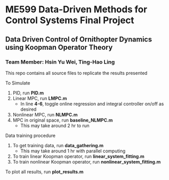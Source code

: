 # ME599 Data-Driven Methods for Control Systems Final Project

## Data Driven Control of Ornithopter Dynamics using Koopman Operator Theory
### Team Member: Hsin Yu Wei, Ting-Hao Ling

This repo contains all source files to replicate the results presented

To Simulate
1. PID, run **PID.m**
2. Linear MPC, run **LMPC.m**
   - In line **4-6**, toggle online regression and integral controller on/off as desired
4. Nonlinear MPC, run **NLMPC.m**
5. MPC in original space, run **baseline_NLMPC.m**
   - This may take around 2 hr to run

Data training procedure
1. To get training data, run **data_gathering.m**
   - This may take around 1 hr with parallel computing 
3. To train linear Koopman operator, run **linear_system_fitting.m**
4. To train nonlinear Koopman operator, run **nonlinear_system_fitting.m**

To plot all results, run **plot_results.m**
